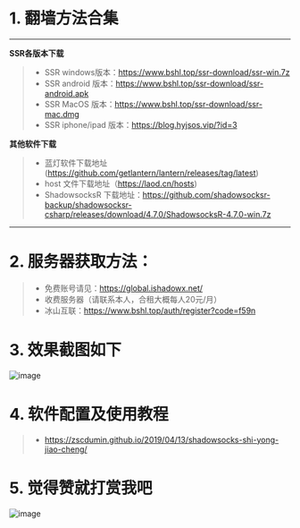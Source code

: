 # 1. 翻墙方法合集

---

**SSR各版本下载**

>+ SSR windows版本：https://www.bshl.top/ssr-download/ssr-win.7z
>+ SSR android 版本：https://www.bshl.top/ssr-download/ssr-android.apk
>+ SSR MacOS 版本：https://www.bshl.top/ssr-download/ssr-mac.dmg
>+ SSR iphone/ipad 版本：https://blog.hyjsos.vip/?id=3

**其他软件下载**
>+  蓝灯软件下载地址 (https://github.com/getlantern/lantern/releases/tag/latest)
>+  host 文件下载地址（https://laod.cn/hosts)
>+ ShadowsocksR 下载地址：https://github.com/shadowsocksr-backup/shadowsocksr-csharp/releases/download/4.7.0/ShadowsocksR-4.7.0-win.7z

---

# 2. 服务器获取方法：
>+ 免费账号请见：https://global.ishadowx.net/
>+ 收费服务器（请联系本人，合租大概每人20元/月）
>+ 冰山互联：https://www.bshl.top/auth/register?code=f59n

# 3. 效果截图如下
![image](https://github.com/ZSCDumin/VPN/blob/master/3.png)

# 4. 软件配置及使用教程
>+ https://zscdumin.github.io/2019/04/13/shadowsocks-shi-yong-jiao-cheng/

# 5. 觉得赞就打赏我吧
![image](https://github.com/ZSCDumin/ZhiXinApp/raw/master/screenshoot/17.png)
